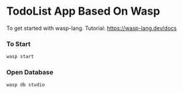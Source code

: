# TodoList App Based On Wasp

To get started with wasp-lang.
Tutorial: https://wasp-lang.dev/docs

### To Start

```javascript
wasp start
```

### Open Database

```javascript
wasp db studio
```